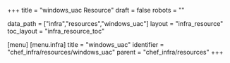 +++
title = "windows_uac Resource"
draft = false
robots = ""

data_path = ["infra","resources","windows_uac"]
layout = "infra_resource"
toc_layout = "infra_resource_toc"

[menu]
  [menu.infra]
    title = "windows_uac"
    identifier = "chef_infra/resources/windows_uac"
    parent = "chef_infra/resources"
+++

<!-- The contents of this page are automatically generated from the windows_uac.yaml file in the data/infra/resources directory. -->
<!-- To suggest a change, edit the https://github.com/chef/chef/blob/main/lib/chef/resource/windows_uac.rb file and submit a pull request to the https://github.com/chef/chef repository. -->
<!-- markdownlint-disable-file -->
